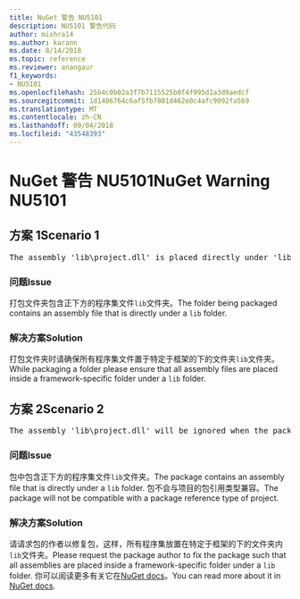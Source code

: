 ```yaml
---
title: NuGet 警告 NU5101
description: NU5101 警告代码
author: mishra14
ms.author: karann
ms.date: 8/14/2018
ms.topic: reference
ms.reviewer: anangaur
f1_keywords:
- NU5101
ms.openlocfilehash: 25b4c0b02a3f7b7115525b8f4f995d1a3d9aedcf
ms.sourcegitcommit: 1d1406764c6af5fb7801d462e0c4afc9092fa569
ms.translationtype: MT
ms.contentlocale: zh-CN
ms.lasthandoff: 09/04/2018
ms.locfileid: "43548393"
---
```

# <a name="nuget-warning-nu5101"></a><span data-ttu-id="990b2-103">NuGet 警告 NU5101</span><span class="sxs-lookup"><span data-stu-id="990b2-103">NuGet Warning NU5101</span></span>

## <a name="scenario-1"></a><span data-ttu-id="990b2-104">方案 1</span><span class="sxs-lookup"><span data-stu-id="990b2-104">Scenario 1</span></span>
<pre>The assembly 'lib\project.dll' is placed directly under 'lib' folder. It is recommended that assemblies be placed inside a framework-specific folder. Move it into a framework-specific folder.</pre>

### <a name="issue"></a><span data-ttu-id="990b2-105">问题</span><span class="sxs-lookup"><span data-stu-id="990b2-105">Issue</span></span>

<span data-ttu-id="990b2-106">打包文件夹包含正下方的程序集文件`lib`文件夹。</span><span class="sxs-lookup"><span data-stu-id="990b2-106">The folder being packaged contains an assembly file that is directly under a `lib` folder.</span></span>


### <a name="solution"></a><span data-ttu-id="990b2-107">解决方案</span><span class="sxs-lookup"><span data-stu-id="990b2-107">Solution</span></span>

<span data-ttu-id="990b2-108">打包文件夹时请确保所有程序集文件置于特定于框架的下的文件夹`lib`文件夹。</span><span class="sxs-lookup"><span data-stu-id="990b2-108">While packaging a folder please ensure that all assembly files are placed inside a framework-specific folder under a `lib` folder.</span></span>


## <a name="scenario-2"></a><span data-ttu-id="990b2-109">方案 2</span><span class="sxs-lookup"><span data-stu-id="990b2-109">Scenario 2</span></span>
<pre>The assembly 'lib\project.dll' will be ignored when the package is installed after the migration.</pre>

### <a name="issue"></a><span data-ttu-id="990b2-110">问题</span><span class="sxs-lookup"><span data-stu-id="990b2-110">Issue</span></span>

<span data-ttu-id="990b2-111">包中包含正下方的程序集文件`lib`文件夹。</span><span class="sxs-lookup"><span data-stu-id="990b2-111">The package contains an assembly file that is directly under a `lib` folder.</span></span> <span data-ttu-id="990b2-112">包不会与项目的包引用类型兼容。</span><span class="sxs-lookup"><span data-stu-id="990b2-112">The package will not be compatible with a package reference type of project.</span></span>


### <a name="solution"></a><span data-ttu-id="990b2-113">解决方案</span><span class="sxs-lookup"><span data-stu-id="990b2-113">Solution</span></span>

<span data-ttu-id="990b2-114">请请求包的作者以修复包，这样，所有程序集放置在特定于框架的下的文件夹内`lib`文件夹。</span><span class="sxs-lookup"><span data-stu-id="990b2-114">Please request the package author to fix the package such that all assemblies are placed inside a framework-specific folder under a `lib` folder.</span></span> <span data-ttu-id="990b2-115">你可以阅读更多有关它在[NuGet docs](https://docs.microsoft.com/en-us/nuget/reference/migrate-packages-config-to-package-reference)。</span><span class="sxs-lookup"><span data-stu-id="990b2-115">You can read more about it in [NuGet docs](https://docs.microsoft.com/en-us/nuget/reference/migrate-packages-config-to-package-reference).</span></span>


